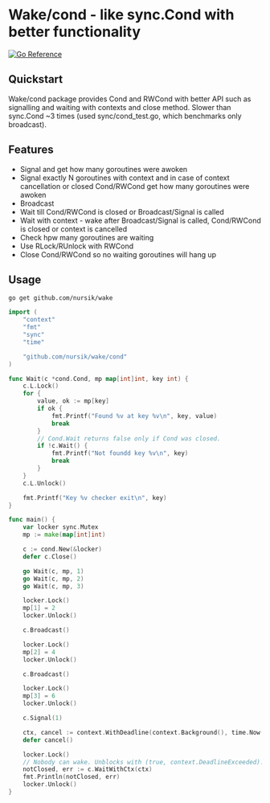 # Wake/cond - like sync.Cond with better functionality 
[![Go Reference](https://pkg.go.dev/badge/github.com/nursik/cond/wake.svg)](https://pkg.go.dev/github.com/nursik/wake/cond)

## Quickstart
Wake/cond package provides Cond and RWCond with better API such as signalling and waiting with contexts and close method. Slower than sync.Cond ~3 times (used sync/cond_test.go, which benchmarks only broadcast).

## Features
- Signal and get how many goroutines were awoken
- Signal exactly N goroutines with context and in case of context cancellation or closed Cond/RWCond get how many goroutines were awoken
- Broadcast
- Wait till Cond/RWCond is closed or Broadcast/Signal is called
- Wait with context - wake after Broadcast/Signal is called, Cond/RWCond is closed or context is cancelled
- Check hpw many goroutines are waiting
- Use RLock/RUnlock with RWCond
- Close Cond/RWCond so no waiting goroutines will hang up
## Usage
```
go get github.com/nursik/wake
```

```go
import (
	"context"
	"fmt"
	"sync"
	"time"

	"github.com/nursik/wake/cond"
)

func Wait(c *cond.Cond, mp map[int]int, key int) {
	c.L.Lock()
	for {
		value, ok := mp[key]
		if ok {
			fmt.Printf("Found %v at key %v\n", key, value)
			break
		}
		// Cond.Wait returns false only if Cond was closed.
		if !c.Wait() {
			fmt.Printf("Not foundd key %v\n", key)
			break
		}
	}
	c.L.Unlock()

	fmt.Printf("Key %v checker exit\n", key)
}

func main() {
	var locker sync.Mutex
	mp := make(map[int]int)

	c := cond.New(&locker)
	defer c.Close()

	go Wait(c, mp, 1)
	go Wait(c, mp, 2)
	go Wait(c, mp, 3)

	locker.Lock()
	mp[1] = 2
	locker.Unlock()

	c.Broadcast()

	locker.Lock()
	mp[2] = 4
	locker.Unlock()

	c.Broadcast()

	locker.Lock()
	mp[3] = 6
	locker.Unlock()

	c.Signal(1)

	ctx, cancel := context.WithDeadline(context.Background(), time.Now().Add(time.Second))
	defer cancel()

	locker.Lock()
	// Nobody can wake. Unblocks with (true, context.DeadlineExceeded).
	notClosed, err := c.WaitWithCtx(ctx)
	fmt.Println(notClosed, err)
	locker.Unlock()
}
```
